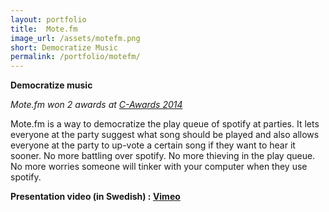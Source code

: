 ```yaml
---
layout: portfolio
title:  Mote.fm
image_url: /assets/motefm.png
short: Democratize Music
permalink: /portfolio/motefm/
---
```


**Democratize music**

*Mote.fm won 2 awards at [C-Awards 2014](http://www.cawards.se)*

Mote.fm is a way to democratize the play queue of spotify at parties. It lets everyone at the party suggest what song should be played and also allows everyone at the party to up-vote a certain song if they want to hear it sooner. No more battling over spotify. No more thieving in the play queue. No more worries someone will tinker with your computer when they use spotify.

**Presentation video (in Swedish) : [Vimeo](https://vimeo.com/89858809)**
